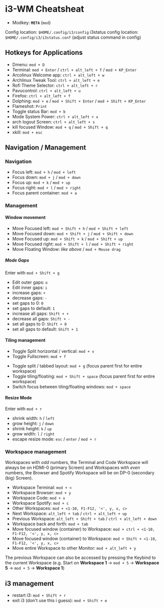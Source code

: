 # i3-WM Cheatsheat

- Modkey: **`META`** (`mod`)

Config location: `$HOME/.config/i3/config`
i3status config location: `$HOME/.config/i3/i3status.conf` (adjust status command in config)

## Hotkeys for Applications

- Dmenu: `mod + D`
- Terminal: `mod + Enter` / `ctrl + alt_left + T` / `mod + KP_Enter`
- Arcolinux Welcome app: `ctrl + alt_left + w`
- Archlinux Tweak Tool: `ctrl + alt_left + e`
- Rofi Theme Selector: `ctrl + alt_left + r`
- Pavucontrol: `ctrl + alt_left + u`
- Firefox: `ctrl + alt_left + f`
- Dolphing: `mod + e` / `mod + Shift + Enter` / `mod + Shift + KP_Enter`
- Flameshot: `Print`
- Toggle status Bar: `mod + b`
- Mode System Power: `ctrl + alt_left + x`
- arch logout Screen: `ctrl + alt_left + s`
- kill focused Window: `mod + q` / `mod + Shift + q`
- xkill: `mod + esc`

## Navigation / Management

### Navigation

- Focus left:  `mod + h` / `mod + left`
- Focus down:  `mod + j` / `mod + down`
- Focus up:    `mod + k` / `mod + up`
- Focus right: `mod + l` / `mod + right`
- Focus parent container: `mod + a`

### Management

#### Window movement

- Move Focused left:  `mod + Shift + h` / `mod + Shift + left`
- Move Focused down:  `mod + Shift + j` / `mod + Shift + down`
- Move Focused up:    `mod + Shift + k` / `mod + Shift + up`
- Move Focused right: `mod + Shift + l` / `mod + Shift + right`
- Move Floating Window: *like above* / `mod + Mouse drag`

##### Mode Gaps

Enter with `mod + Shift + g`

- Edit outer gaps: `o`
- Edit inner gaps: `i`
- increase gaps: `+`
- decrease gaps: `-`
- set gaps to 0: `0`
- set gaps to default: `1`
- increase all gaps: `Shift + +`
- decrease all gaps: `Shift + -`
- set all gaps to 0: `Shift + 0`
- set all gaps to default: `Shift + 1`

#### Tiling management

<!-- - Split horizontal: `mod + g`
- Split vertical: `mod + v` -->
- Toggle Split horizontal / vertical: `mod + v`
- Toggle Fullscreen: `mod + f`
<!-- - Toggle stacking: `mod + s`
- Toggle tabbed: `mod + w`
- Toggle split Layout: `mod + e` -->
- Toggle split / tabbed layout: `mod + g` (focus parent first for entire workspace)
- Toggle tiling/floating: `mod + Shift + space` (focus parent first for entire workspace)
- Switch focus between tiling/floating windows: `mod + space`

#### Resize Mode

Enter with `mod + r`

- shrink width: `h` / `left`
- grow height: `j` / `down`
- shrink height: `k` / `up`
- grow width: `l` / `right`
- escape resize mode: `esc` / `enter` / `mod + r`

### Workspace management

Workspaces with *odd* numbers, the Terminal and Code Workspace will always be on HDMI-0 (primary Screen) and Workspaces with *even* numbers, the Browser and Spotify Workspace will be on DP-0 (secondary (big) Screen).

- Workspace Terminal:       `mod + <`
- Workspace Browser:        `mod + y`
- Workspace Code:           `mod + x`
- Workspace Spotify:        `mod + c`
- Other Workspaces:         `mod + <1-10, F1-F12, '<', y, x, c>`
- Next Workspace:           `alt_left + tab` / `ctrl + alt_left + up`
- Previous Workspace:       `alt_left + Shift + tab` / `ctrl + alt_left + down`
- Workspace back and forth: `mod + tab`
- Move focused window (container) to Workspace: `mod + ctrl + <1-10, F1-F12, '<', y, x, c>`
- Move focused window (container) to Workspace: `mod + Shift + <1-10, F1-F12, '<', y, x, c>`
- Move entire Workspace to other Monitor: `mod + alt_left + y`

The previous Workspace can also be accessed by pressing the Keybind to the current Workspace (e.g. Start on **Workspace 1** -> `mod + 5` -> **Workspace 5** -> `mod + 5` -> **Workspace 1**)

## i3 management

<!-- - reload config file: `mod + Shift + c` -->
- restart i3: `mod + Shift + r`
- exit i3 (don't use this i guess): `mod + Shift + e`
